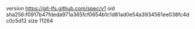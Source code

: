 version https://git-lfs.github.com/spec/v1
oid sha256:f0917b47fdeda971a365fcf0654b1c1d81ad0e54a3934561ee038fc4dc0c5d12
size 11264
